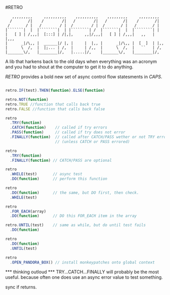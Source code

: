 #RETRO
```
   ,,,,,,,,,     ,,,,,,,,,,    ,,,,,,,,,,    ,,,,,,,,,     ,,,,,,,,,  
  /       /|    /        /|   /        /|   /       /|    /       /|
 /       / |   /        / |  /        / |  /       / |   /       / |
|```````|  |  |````````|  | |````````| /  |```````|  |  |````````| |
|   [ ] | /,,,|  [:::] | /|,|,     ,,|/,,,|   [ ] | /,,,|   ,,   | |,,,
|      _|/\,, |  ______|/ |, |     |  |,, |      _|/\,, |  [  ]  | |,,
|      \  /,  |  |;... | /,  |     | /,,  |      \  /,  |   ``   | /, 
|_______\/,   |________|/,   |.....|/,    |_______\/,   |________|/,
```
A lib that harkens back to the old days when everything 
was an acronym and you had to shout at the computer to get it to do anything.
 
*RETRO* provides a bold new set of async control flow statesments in _CAPS_.

``` js

retro.IF(test).THEN(function).ELSE(function)

retro.NOT(function)
retro.TRUE //function that calls back true
retro.FALSE //function that calls back false

retro
  .TRY(function)
  .CATCH(function)    // called if try errors
  .PASS(function)     // called if try does not error
  .FINALLY(function)  // called after CATCH/PASS wether or not TRY errored. 
                      // (unless CATCH or PASS errored)

retro
  .TRY(function)
  .FINALLY(function) // CATCH/PASS are optional

retro
  .WHILE(test)       // async test
  .DO(function)      // perform this function

retro
  .DO(function)      // the same, but DO first, then check. 
  .WHILE(test)

retro
  .FOR_EACH(array)
  .DO(function)      // DO this FOR_EACH item in the array

retro.UNTIL(test)    // same as while, but do until test fails
  .DO(function)

retro
  .DO(function)
  .UNTIL(test)

retro
  .OPEN_PANDORA_BOX() // install monkeypatches onto global context

```

*** thinking outloud ***
TRY...CATCH...FINALLY will probably be the most useful. 
because often one does use an async error value to test something.

sync if returns.
